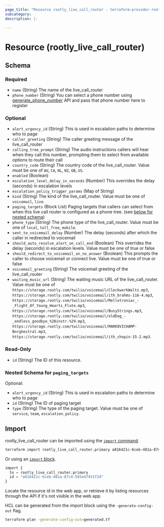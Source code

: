 ```yaml
---
page_title: "Resource rootly_live_call_router - terraform-provider-rootly"
subcategory:
description: |-
    
---
```


# Resource (rootly_live_call_router)





<!-- schema generated by tfplugindocs -->
## Schema

### Required

- `name` (String) The name of the live_call_router
- `phone_number` (String) You can select a phone number using [generate_phone_number](#//api/v1/live_call_routers/generate_phone_number) API and pass that phone number here to register

### Optional

- `alert_urgency_id` (String) This is used in escalation paths to determine who to page
- `caller_greeting` (String) The caller greeting message of the live_call_router
- `calling_tree_prompt` (String) The audio instructions callers will hear when they call this number, prompting them to select from available options to route their call
- `country_code` (String) The country code of the live_call_router. Value must be one of `AU`, `CA`, `NL`, `NZ`, `GB`, `US`.
- `enabled` (Boolean)
- `escalation_level_delay_in_seconds` (Number) This overrides the delay (seconds) in escalation levels
- `escalation_policy_trigger_params` (Map of String)
- `kind` (String) The kind of the live_call_router. Value must be one of `voicemail`, `live`.
- `paging_targets` (Block List) Paging targets that callers can select from when this live call router is configured as a phone tree. (see [below for nested schema](#nestedblock--paging_targets))
- `phone_type` (String) The phone type of the live_call_router. Value must be one of `local`, `toll_free`, `mobile`.
- `sent_to_voicemail_delay` (Number) The delay (seconds) after which the caller in redirected to voicemail
- `should_auto_resolve_alert_on_call_end` (Boolean) This overrides the delay (seconds) in escalation levels. Value must be one of true or false
- `should_redirect_to_voicemail_on_no_answer` (Boolean) This prompts the caller to choose voicemail or connect live. Value must be one of true or false
- `voicemail_greeting` (String) The voicemail greeting of the live_call_router
- `waiting_music_url` (String) The waiting music URL of the live_call_router. Value must be one of `https://storage.rootly.com/twilio/voicemail/ClockworkWaltz.mp3`, `https://storage.rootly.com/twilio/voicemail/ith_brahms-116-4.mp3`, `https://storage.rootly.com/twilio/voicemail/Mellotroniac_-_Flight_Of_Young_Hearts_Flute.mp3`, `https://storage.rootly.com/twilio/voicemail/BusyStrings.mp3`, `https://storage.rootly.com/twilio/voicemail/oldDog_-_endless_goodbye_%28instr.%29.mp3`, `https://storage.rootly.com/twilio/voicemail/MARKOVICHAMP-Borghestral.mp3`, `https://storage.rootly.com/twilio/voicemail/ith_chopin-15-2.mp3`.

### Read-Only

- `id` (String) The ID of this resource.

<a id="nestedblock--paging_targets"></a>
### Nested Schema for `paging_targets`

Optional:

- `alert_urgency_id` (String) This is used in escalation paths to determine who to page
- `id` (String) The ID of paging target
- `type` (String) The type of the paging target. Value must be one of `service`, `team`, `escalation_policy`.

## Import

rootly_live_call_router can be imported using the [`import` command](https://developer.hashicorp.com/terraform/cli/commands/import).

```sh
terraform import rootly_live_call_router.primary a816421c-6ceb-481a-87c4-585e47451f24
```

Or using an [`import` block](https://developer.hashicorp.com/terraform/language/import).

```terraform
import {
  to = rootly_live_call_router.primary
  id = "a816421c-6ceb-481a-87c4-585e47451f24"
}
```

Locate the resource id in the web app, or retrieve it by listing resources through the API if it's not visible in the web app.

HCL can be generated from the import block using the `-generate-config-out` flag.

```sh
terraform plan -generate-config-out=generated.tf
```
